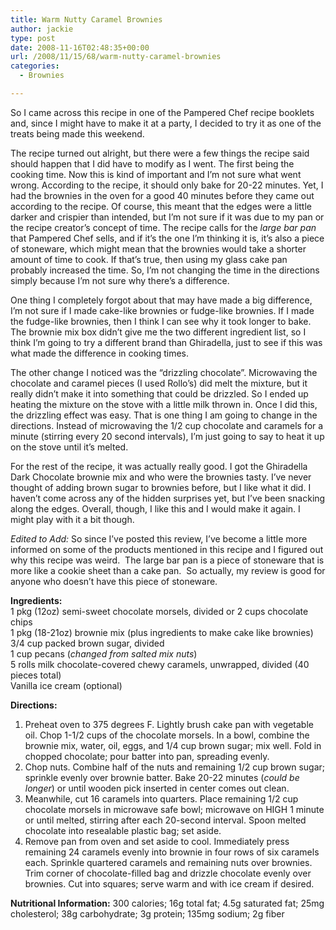 ```yaml
---
title: Warm Nutty Caramel Brownies
author: jackie
type: post
date: 2008-11-16T02:48:35+00:00
url: /2008/11/15/68/warm-nutty-caramel-brownies
categories:
  - Brownies

---
```

So I came across this recipe in one of the Pampered Chef recipe booklets and, since I might have to make it at a party, I decided to try it as one of the treats being made this weekend.

The recipe turned out alright, but there were a few things the recipe said should happen that I did have to modify as I went. The first being the cooking time. Now this is kind of important and I&#8217;m not sure what went wrong. According to the recipe, it should only bake for 20-22 minutes. Yet, I had the brownies in the oven for a good 40 minutes before they came out according to the recipe. Of course, this meant that the edges were a little darker and crispier than intended, but I&#8217;m not sure if it was due to my pan or the recipe creator&#8217;s concept of time. The recipe calls for the _large bar pan_ that Pampered Chef sells, and if it&#8217;s the one I&#8217;m thinking it is, it&#8217;s also a piece of stoneware, which might mean that the brownies would take a shorter amount of time to cook. If that&#8217;s true, then using my glass cake pan probably increased the time. So, I&#8217;m not changing the time in the directions simply because I&#8217;m not sure why there&#8217;s a difference.

One thing I completely forgot about that may have made a big difference, I&#8217;m not sure if I made cake-like brownies or fudge-like brownies. If I made the fudge-like brownies, then I think I can see why it took longer to bake. The brownie mix box didn&#8217;t give me the two different ingredient list, so I think I&#8217;m going to try a different brand than Ghiradella, just to see if this was what made the difference in cooking times.

The other change I noticed was the &#8220;drizzling chocolate&#8221;. Microwaving the chocolate and caramel pieces (I used Rollo&#8217;s) did melt the mixture, but it really didn&#8217;t make it into something that could be drizzled. So I ended up heating the mixture on the stove with a little milk thrown in. Once I did this, the drizzling effect was easy. That is one thing I am going to change in the directions. Instead of microwaving the 1/2 cup chocolate and caramels for a minute (stirring every 20 second intervals), I&#8217;m just going to say to heat it up on the stove until it&#8217;s melted.

For the rest of the recipe, it was actually really good. I got the Ghiradella Dark Chocolate brownie mix and who were the brownies tasty. I&#8217;ve never thought of adding brown sugar to brownies before, but I like what it did. I haven&#8217;t come across any of the hidden surprises yet, but I&#8217;ve been snacking along the edges. Overall, though, I like this and I would make it again. I might play with it a bit though.

_Edited to Add:_ So since I&#8217;ve posted this review, I&#8217;ve become a little more informed on some of the products mentioned in this recipe and I figured out why this recipe was weird.  The large bar pan is a piece of stoneware that is more like a cookie sheet than a cake pan.  So actually, my review is good for anyone who doesn&#8217;t have this piece of stoneware.

**Ingredients:**  
1 pkg (12oz) semi-sweet chocolate morsels, divided or 2 cups chocolate chips  
1 pkg (18-21oz) brownie mix (plus ingredients to make cake like brownies)  
3/4 cup packed brown sugar, divided  
1 cup pecans (_changed from salted mix nuts_)  
5 rolls milk chocolate-covered chewy caramels, unwrapped, divided (40 pieces total)  
Vanilla ice cream (optional)

**Directions:**

  1. Preheat oven to 375 degrees F. Lightly brush cake pan with vegetable oil. Chop 1-1/2 cups of the chocolate morsels. In a bowl, combine the brownie mix, water, oil, eggs, and 1/4 cup brown sugar; mix well. Fold in chopped chocolate; pour batter into pan, spreading evenly.
  2. Chop nuts. Combine half of the nuts and remaining 1/2 cup brown sugar; sprinkle evenly over brownie batter. Bake 20-22 minutes (_could be longer_) or until wooden pick inserted in center comes out clean.
  3. Meanwhile, cut 16 caramels into quarters. Place remaining 1/2 cup chocolate morsels in microwave safe bowl; microwave on HIGH 1 minute or until melted, stirring after each 20-second interval. Spoon melted chocolate into resealable plastic bag; set aside.
  4. Remove pan from oven and set aside to cool. Immediately press remaining 24 caramels evenly into brownie in four rows of six caramels each. Sprinkle quartered caramels and remaining nuts over brownies. Trim corner of chocolate-filled bag and drizzle chocolate evenly over brownies. Cut into squares; serve warm and with ice cream if desired.

**Nutritional Information:** 300 calories; 16g total fat; 4.5g saturated fat; 25mg cholesterol; 38g carbohydrate; 3g protein; 135mg sodium; 2g fiber